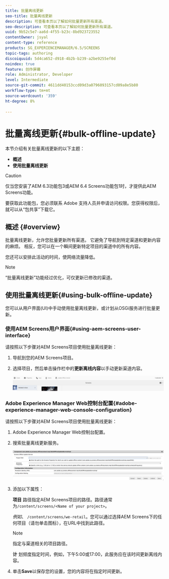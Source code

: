 ```yaml
---
title: 批量离线更新
seo-title: 批量离线更新
description: 可查看本页以了解如何批量更新所有渠道。
seo-description: 可查看本页以了解如何批量更新所有渠道。
uuid: 9b52c5e7-aa6d-4f55-b23c-8bd923723552
contentOwner: jsyal
content-type: reference
products: SG_EXPERIENCEMANAGER/6.5/SCREENS
topic-tags: authoring
discoiquuid: 5d4ca652-d918-4b2b-b239-a2be9255ef0d
noindex: true
feature: 创作屏幕
role: Administrator, Developer
level: Intermediate
source-git-commit: 4611dd40153ccd09d3a0796093157cd09a8e5b80
workflow-type: tm+mt
source-wordcount: '359'
ht-degree: 8%

---
```



# 批量离线更新{#bulk-offline-update}

本节介绍有关批量离线更新的以下主题：

* **概述**
* **使用批量离线更新**

>[!CAUTION]
>
>仅当您安装了AEM 6.3功能包3或AEM 6.4 Screens功能包1时，才提供此AEM Screens功能。
>
>要获取此功能包，您必须联系 Adobe 支持人员并申请访问权限。您获得权限后，就可以从“包共享”下载它。

## 概述 {#overview}

批量离线更新，允许您批量更新所有渠道。 它避免了导航到特定渠道和更新内容的麻烦。 相反，您可以在一个瞬间更新特定项目的渠道中的所有内容。

您还可以安排此活动的时间，使网络流量降低。

>[!NOTE]
>
>“批量离线更新”功能经过优化，可仅更新已修改的渠道。

## 使用批量离线更新{#using-bulk-offline-update}

您可以从用户界面(UI)中手动使用批量离线更新，或计划从OSGi服务进行批量更新。

### 使用AEM Screens用户界面{#using-aem-screens-user-interface}

请按照以下步骤对AEM Screens项目使用批量离线更新：

1. 导航到您的AEM Screens项目。
1. 选择项目，然后单击操作栏中的&#x200B;**更新离线内容**&#x200B;以手动更新渠道内容。

   ![screen_shot_2018-04-24at122256pm](assets/screen_shot_2018-04-24at122256pm.png)

### Adobe Experience Manager Web控制台配置{#adobe-experience-manager-web-console-configuration}

请按照以下步骤对AEM Screens项目使用批量离线更新：

1. Adobe Experience Manager Web控制台配置。
1. 搜索批量离线更新服务。

   ![screen_shot_2018-04-24at121428pm](assets/screen_shot_2018-04-24at121428pm.png)

1. 添加以下属性：

   **项目** 路径指定AEM Screens项目的路径。路径通常为`/content/screens/<Name of your project>`。

   *例如*、  `/content/screens/we-retail`。您可以通过选择AEM Screens下的任何项目（请勿单击图标），在URL中找到此路径。

   >[!NOTE]
   >
   >指定与渠道相关的项目路径。

   **计** 划频度指定时间，例如，下午5:00或17:00，此服务应在该时间更新离线内容。

1. 单击&#x200B;**Save**&#x200B;以保存您的设置，您的内容将在指定时间更新。

